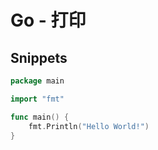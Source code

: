 # Go - 打印

## Snippets

```go
package main

import "fmt"

func main() {
    fmt.Println("Hello World!")
}
```
